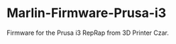 Marlin-Firmware-Prusa-i3
========================

Firmware for the Prusa i3 RepRap from 3D Printer Czar.
